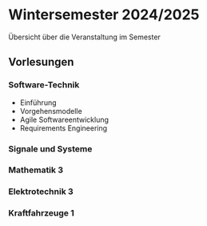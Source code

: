 # Wintersemester 2024/2025

Übersicht über die Veranstaltung im Semester

## Vorlesungen

### Software-Technik

- Einführung
- Vorgehensmodelle
- Agile Softwareentwicklung
- Requirements Engineering

### Signale und Systeme

### Mathematik 3

### Elektrotechnik 3

### Kraftfahrzeuge 1
